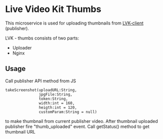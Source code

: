 # Live Video Kit Thumbs
This microservice is used for uploading thumbnails from [LVK-client](https://github.com/terbooter/LVK-client) (publisher).

LVK - thumbs consists of two parts:
- Uploader
- Nginx

## Usage
Call publisher API method from JS
```
takeScreenshot(uploadURL:String,
               jpgFile:String,
               token:String,
               width:int = 160,
               heigth:int = 120,
               customParam:String = null)
```
to make thumbnail from current publisher video.
After thumbnail uploaded publisher fire "thumb_uploaded" event.
Call getStatus() method to get thumbnail URL
